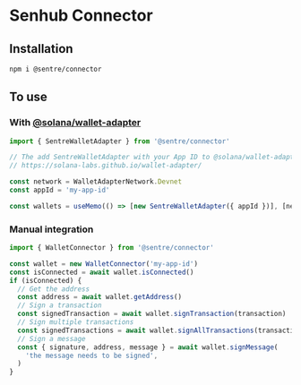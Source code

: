 # Senhub Connector

## Installation

```bash
npm i @sentre/connector
```

## To use

### With [@solana/wallet-adapter](https://solana-labs.github.io/wallet-adapter/)

```ts
import { SentreWalletAdapter } from '@sentre/connector'

// The add SentreWalletAdapter with your App ID to @solana/wallet-adapter
// https://solana-labs.github.io/wallet-adapter/

const network = WalletAdapterNetwork.Devnet
const appId = 'my-app-id'

const wallets = useMemo(() => [new SentreWalletAdapter({ appId })], [network])
```

### Manual integration

```ts
import { WalletConnector } from '@sentre/connector'

const wallet = new WalletConnector('my-app-id')
const isConnected = await wallet.isConnected()
if (isConnected) {
  // Get the address
  const address = await wallet.getAddress()
  // Sign a transaction
  const signedTransaction = await wallet.signTransaction(transaction)
  // Sign multiple transactions
  const signedTransactions = await wallet.signAllTransactions(transactions)
  // Sign a message
  const { signature, address, message } = await wallet.signMessage(
    'the message needs to be signed',
  )
}
```
